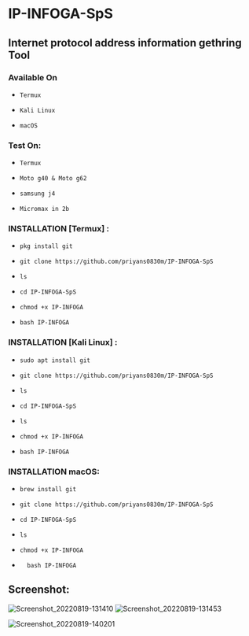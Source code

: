 # IP-INFOGA-SpS
## Internet protocol address information gethring Tool 



### Available On

- `Termux`

- `Kali Linux`

- `macOS`

### Test On:

- `Termux`

- `Moto g40 & Moto g62`

- `samsung j4`

- `Micromax in 2b`

### INSTALLATION [Termux] :

* `pkg install git`

* `git clone https://github.com/priyans0830m/IP-INFOGA-SpS`

* `ls`

* `cd IP-INFOGA-SpS`

* `chmod +x IP-INFOGA`

* `bash IP-INFOGA`

### INSTALLATION [Kali Linux] :

* `sudo apt install git`

* `git clone https://github.com/priyans0830m/IP-INFOGA-SpS`

* `ls`

* `cd IP-INFOGA-SpS`

* `ls`

* `chmod +x IP-INFOGA`

* `bash IP-INFOGA`

### INSTALLATION macOS:

* `brew install git`

* `git clone https://github.com/priyans0830m/IP-INFOGA-SpS`

* `cd IP-INFOGA-SpS`

* `ls`

* `chmod +x IP-INFOGA`

* `  bash IP-INFOGA`

## Screenshot:


![Screenshot_20220819-131410](https://user-images.githubusercontent.com/97976765/185577753-b0ca15e3-b800-4bd8-af22-9077f10a77ce.png)
![Screenshot_20220819-131453](https://user-images.githubusercontent.com/97976765/185577794-b2959472-bfa5-492f-ae50-ed00a699bacd.png)




![Screenshot_20220819-140201](https://user-images.githubusercontent.com/97976765/185578611-c217afaf-7a30-4f52-8754-a5bc4d4591cf.png)

